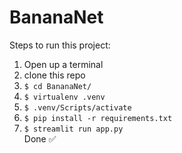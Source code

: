 # BananaNet

Steps to run this project:
1. Open up a terminal
2. clone this repo
3. ```$ cd BananaNet/```
4. ```$ virtualenv .venv```
5. ```$ .venv/Scripts/activate```
6. ```$ pip install -r requirements.txt```
7. ```$ streamlit run app.py```\
Done ✅
